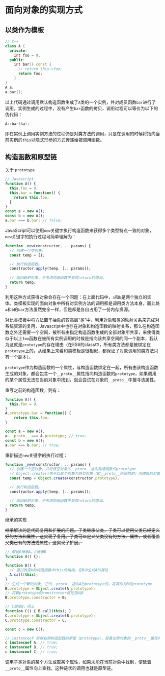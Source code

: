 [//]: # ("tags": [ "JavaScript", "OOP" ], "category": "Uncategorized")

# 面向对象的实现方式

## 以类作为模板

```c++
// C++
class A {
  private:
    int foo = 0;
  public:
    int bar() const {
      // return this->foo;
      return foo;
    }
}
A a;
a.bar();
```

以上代码通过调用默认构造函数生成了`A`类的一个实例，并对成员函数`bar`进行了调用。实例生成的过程中，没有产生`bar`函数的拷贝，调用过程可以等价为以下的伪代码：

```c++
A::bar(&a);
```

即在实例上调用实例方法的过程仍是对类方法的调用，只是在调用的时候将指向当前实例的`this`以隐式形参的方式传递给被调用函数。

## 构造函数和原型链

关于 `prototype`

```javascript
// Javascript
function A() {
  this.foo = 0;
  this.bar = function() {
    return this.foo;
  }
}
const a = new A();
const b = new A();
a.bar === b.bar; // false;
```

JavaScript可以使用`new`关键字执行构造函数来获得多个类型特点一致的对象，`new`关键字的执行过程可简单理解为：

```javascript
function _new(constructor, ...params) {
  // 创建一个空对象。
  const temp = {};

  // 执行构造函数。
  constructor.apply(temp, [...params]);
  
  // 返回新的对象，不考虑构造函数中显式return的情况。
  return temp;
}
```

利用这种方式获得对象会存在一个问题：在上面代码中，`a`和`b`是两个独立的实体。类模板实现的面向对象中所有对实例方法的调用都是调用类方法本身，而此处`a`和`b`的`bar`方法虽然完全一样，但是却是各自占用了一份内存资源。

对比类模板中将方法置于抽象的较高层“类”中，利用对象和类的映射关系来完成对系统资源的复用，Javascript中也存在对象和构造函数的映射关系，那么在构造函数之外还需要一个空间，被所有由指定构造函数生成的全部对象所共享，来使得类似于以上`foo`函数在被所有实例调用的时候是指向该共享空间的同一个副本，我认为这就是`prototype`的存在理由（在ES6的class中，所有类方法都是被绑定在`prototype`上的，从结果上来看和类模板是很相似，都保证了对象调用的类方法只有一个副本）。

`prototype`作为构造函数的一个属性，与构造函数绑定在一起，所有由该构造函数生成的对象，都会包含一个`__proto__`属性指向构造函数的`prototype`，如果调用的某个属性无法在当前对象中找到，就会尝试在对象的`__proto__`中搜寻该属性。

重写之前的构造函数，则有：

```javascript
function A() {
  this.foo = 0;
}
A.prototype.bar = function() {
    return this.foo;
}

const a = new A();
a.__proto__ === A.prototype; // true;
const b = new A();
a.bar === b.bar; // true;
```

重新描述`new`关键字的执行过程：

```javascript
function _new(constructor, ...params) {
  // 创建一个空对象，并将该空对象的__proto__指向构造函数的prototype
  // Object.create()用于以某个对象为原型对象（即__proto__所指向的）创建新的对象
  const temp = Object.create(constructor.prototype);

  // 执行构造函数。
  constructor.apply(temp, [...params]);

  // 返回新的对象，不考虑构造函数中显式return的情况。
  return temp;
}
```

继承的实现

~~继承解决的是代码复用和扩展的问题。子类继承父类，子类可以使用父类已经定义好的方法和属性，这实现了复用。子类可以定义父类没有的方法、属性，或者覆盖父类已有的方法或属性，这实现了扩展。~~

```javascript
// 假设B继承A，C继承B
function A() {};

function B() {
  // 通过改变A的构造函数中this的指向，在B中生成A的属性
  A.call(this);
}
// 生成一个新的对象，它的__proto__指向A的prototype的，将其作为B的prototype
B.prototype = Object.create(A.prototype);
// 将新prototype的constructor属性指向B
B.prototype.constructor = B;

// C继承B，同上
function C() { B.call(this); }
C.prototype = Object.create(B.prototype);
C.prototype.constructor = C;

const c = new C();

// instanceof 获得右侧构造函数的原型（prototype），延着左侧对象的__proto__属性向上查找，存在两者相同则返回true
c instanceof A; // true;
c instanceof B; // true;
c instanceof C; // true;
```

调用子类对象的某个方法或取某个属性，如果未能在当前对象中找到，便延着`__proto__`属性向上查找，这种链状的调用也就是原型链。
